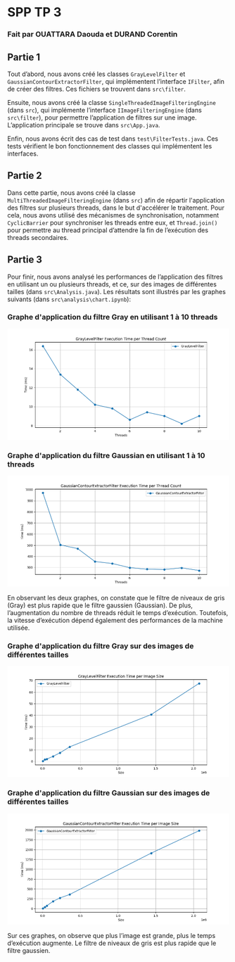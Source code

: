 # SPP TP 3
### Fait par OUATTARA Daouda et DURAND Corentin

## Partie 1

Tout d’abord, nous avons créé les classes `GrayLevelFilter` et `GaussianContourExtractorFilter`, qui implémentent l’interface `IFilter`, afin de créer des filtres. Ces fichiers se trouvent dans `src\filter`.

Ensuite, nous avons créé la classe `SingleThreadedImageFilteringEngine` (dans `src`), qui implémente l’interface `IImageFilteringEngine` (dans `src\filter`), pour permettre l’application de filtres sur une image. L’application principale se trouve dans `src\App.java`.

Enfin, nous avons écrit des cas de test dans `test\FilterTests.java`. Ces tests vérifient le bon fonctionnement des classes qui implémentent les interfaces.

## Partie 2

Dans cette partie, nous avons créé la classe `MultiThreadedImageFilteringEngine` (dans `src`) afin de répartir l'application des filtres sur plusieurs threads, dans le but d'accélérer le traitement. Pour cela, nous avons utilisé des mécanismes de synchronisation, notamment `CyclicBarrier` pour synchroniser les threads entre eux, et `Thread.join()` pour permettre au thread principal d’attendre la fin de l’exécution des threads secondaires.

## Partie 3

Pour finir, nous avons analysé les performances de l’application des filtres en utilisant un ou plusieurs threads, et ce, sur des images de différentes tailles (dans `src\Analysis.java`). Les résultats sont illustrés par les graphes suivants (dans `src\analysis\chart.ipynb`):

### Graphe d'application du filtre Gray en utilisant 1 à 10 threads
![alt text](src/analysis/gray_time_thread.png)

### Graphe d'application du filtre Gaussian en utilisant 1 à 10 threads
![alt text](src/analysis/contour_time_thread.png)

En observant les deux graphes, on constate que le filtre de niveaux de gris (Gray) est plus rapide que le filtre gaussien (Gaussian). De plus, l’augmentation du nombre de threads réduit le temps d’exécution. Toutefois, la vitesse d’exécution dépend également des performances de la machine utilisée.

### Graphe d'application du filtre Gray sur des images de différentes tailles
![alt text](src/analysis/gray_time_size.png)

### Graphe d'application du filtre Gaussian sur des images de différentes tailles
![alt text](src/analysis/contour_time_size.png)

Sur ces graphes, on observe que plus l’image est grande, plus le temps d’exécution augmente. Le filtre de niveaux de gris est plus rapide que le filtre gaussien.